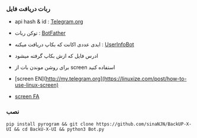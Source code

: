 ### ربات دریافت فایل
  - api hash & id : [Telegram.org](http://my.telegram.org)
 - توکن ربات : [BotFather](http://t.me/botfather)
 - ایدی عددی اکانت که بکاپ دریافت میکنه : [UserInfoBot](https://t.me/userinfobot)
 - ادرس فایل که ازش بکاپ گرفته میشود

- برای روشن موندن بات از screen استفاده کنید
- [screen EN](http://my.telegram.org](https://linuxize.com/post/how-to-use-linux-screen) 
- [screen FA](https://webnology.ir/linux-screen-command)

### نصب
    pip install pyrogram && git clone https://github.com/sinaNJN/BackUP-X-UI && cd BackU-X-UI && python3 Bot.py
